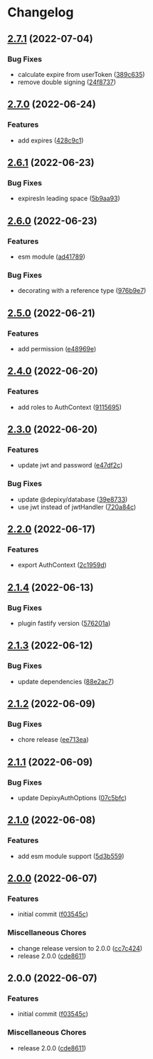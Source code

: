 # Changelog

## [2.7.1](https://github.com/depixy/auth/compare/v2.7.0...v2.7.1) (2022-07-04)


### Bug Fixes

* calculate expire from userToken ([389c635](https://github.com/depixy/auth/commit/389c635891e0cef4969eb95f4a7e28f92a9b208a))
* remove double signing ([24f8737](https://github.com/depixy/auth/commit/24f87377358cf9f9e34e2c41f982ab4d0c4f1ee5))

## [2.7.0](https://github.com/depixy/auth/compare/v2.6.1...v2.7.0) (2022-06-24)


### Features

* add expires ([428c9c1](https://github.com/depixy/auth/commit/428c9c1558be3e4d98dace2796ad2fe98cb39dca))

## [2.6.1](https://github.com/depixy/auth/compare/v2.6.0...v2.6.1) (2022-06-23)


### Bug Fixes

* expiresIn leading space ([5b9aa93](https://github.com/depixy/auth/commit/5b9aa937b5a9e756b13cda700d4fbcdb7606ee55))

## [2.6.0](https://github.com/depixy/auth/compare/v2.5.0...v2.6.0) (2022-06-23)


### Features

* esm module ([ad41789](https://github.com/depixy/auth/commit/ad417898244cc3b39269bef1640d6749af6c647b))


### Bug Fixes

* decorating with a reference type ([976b9e7](https://github.com/depixy/auth/commit/976b9e7bcf84029414b2f70dd829be1ae04c353a))

## [2.5.0](https://github.com/depixy/auth/compare/v2.4.0...v2.5.0) (2022-06-21)


### Features

* add permission ([e48969e](https://github.com/depixy/auth/commit/e48969ec4ae3470529d24ad78bbb2f2d900bfd61))

## [2.4.0](https://github.com/depixy/auth/compare/v2.3.0...v2.4.0) (2022-06-20)


### Features

* add roles to AuthContext ([9115695](https://github.com/depixy/auth/commit/9115695ce04a32920114c0e1f0a55badc4f78b8a))

## [2.3.0](https://github.com/depixy/auth/compare/v2.2.0...v2.3.0) (2022-06-20)


### Features

* update jwt and password ([e47df2c](https://github.com/depixy/auth/commit/e47df2c73fc10b2cf41a4834cd6b241e99841717))


### Bug Fixes

* update @depixy/database ([39e8733](https://github.com/depixy/auth/commit/39e8733cabc68e26bbc0e521f962f3e094e452df))
* use jwt instead of jwtHandler ([720a84c](https://github.com/depixy/auth/commit/720a84c406d4adc9fcedea52a647ac280230057e))

## [2.2.0](https://github.com/depixy/auth/compare/v2.1.4...v2.2.0) (2022-06-17)


### Features

* export AuthContext ([2c1959d](https://github.com/depixy/auth/commit/2c1959db6b7a925cdcfa7c73ed3f77788f622f0a))

## [2.1.4](https://github.com/depixy/auth/compare/v2.1.3...v2.1.4) (2022-06-13)


### Bug Fixes

* plugin fastify version ([576201a](https://github.com/depixy/auth/commit/576201a77487663055d53ee461121c8242321233))

## [2.1.3](https://github.com/depixy/auth/compare/v2.1.2...v2.1.3) (2022-06-12)


### Bug Fixes

* update dependencies ([88e2ac7](https://github.com/depixy/auth/commit/88e2ac768ce0af19b10b40f55df0ee02406a4e1c))

## [2.1.2](https://github.com/depixy/auth/compare/v2.1.1...v2.1.2) (2022-06-09)


### Bug Fixes

* chore release ([ee713ea](https://github.com/depixy/auth/commit/ee713ea45ca00753c1c2311b0f19cc84bf638080))

## [2.1.1](https://github.com/depixy/auth/compare/v2.1.0...v2.1.1) (2022-06-09)


### Bug Fixes

* update DepixyAuthOptions ([07c5bfc](https://github.com/depixy/auth/commit/07c5bfce7294ededc5f10925e9421a01a98f154a))

## [2.1.0](https://github.com/depixy/auth/compare/v2.0.0...v2.1.0) (2022-06-08)


### Features

* add esm module support ([5d3b559](https://github.com/depixy/auth/commit/5d3b559a96a13d7c06988b4ca9c1303b492d7fd3))

## [2.0.0](https://github.com/depixy/auth/compare/v2.0.0...v2.0.0) (2022-06-07)


### Features

* initial commit ([f03545c](https://github.com/depixy/auth/commit/f03545ccf9ecbb4be131922e694744c8c0b12cec))


### Miscellaneous Chores

* change release version to 2.0.0 ([cc7c424](https://github.com/depixy/auth/commit/cc7c424837a2bbb56444888164294ce6c478d8e8))
* release 2.0.0 ([cde8611](https://github.com/depixy/auth/commit/cde8611b18661cfc30b6025165d2cb46b0dffb88))

## 2.0.0 (2022-06-07)


### Features

* initial commit ([f03545c](https://github.com/depixy/auth/commit/f03545ccf9ecbb4be131922e694744c8c0b12cec))


### Miscellaneous Chores

* release 2.0.0 ([cde8611](https://github.com/depixy/auth/commit/cde8611b18661cfc30b6025165d2cb46b0dffb88))
